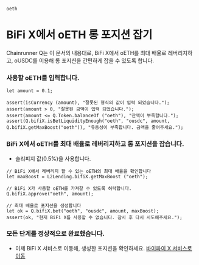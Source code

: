```meta-Currency
oeth
```

# BiFi X에서 oETH 롱 포지션 잡기

Chainrunner Q는 이 문서의 내용대로, BiFi X에서 oETH를 최대 배율로 레버리지하고, oUSDC를 이용해 롱 포지션을 간편하게 잡을 수 있도록 합니다.

### 사용할 oETH를 입력합니다.

```input oETH
let amount = 0.1;
```

```input-Verify
assert(isCurrency (amount), "잘못된 형식의 값이 입력 되었습니다.");
assert(amount > 0, "잘못된 금액이 입력 되었습니다.");
assert(amount <= Q.Token.balanceOf ("oeth"), "잔액이 부족합니다.");
assert(Q.bifiX.isBetLiquidityEnough("oeth", "ousdc", amount, Q.bifiX.getMaxBoost("oeth")), "유동성이 부족합니다. 금액을 줄여주세요.");
```

### BiFi X에서 oETH를 최대 배율로 레버리지하고 롱 포지션을 잡습니다.

- 슬리피지 값(0.5%)을 사용합니다.

```taster
// BiFi X에서 레버리지 할 수 있는 oETH의 최대 배율을 확인합니다
let maxBoost = L2Lending.bifiX.getMaxBoost ("oeth");

// BiFi X가 사용할 oETH를 가져갈 수 있도록 허락합니다.
Q.bifiX.approve("oeth", amount);

// 최대 배율로 포지션을 생성합니다
let ok = Q.bifiX.bet("oeth", "ousdc", amount, maxBoost);
assert(ok, "현재 BiFi X를 사용할 수 없습니다. 잠시 후 다시 시도해주세요.");
```

### 모든 단계를 정상적으로 완료했습니다.

- 이제 BiFi X 서비스로 이동해, 생성한 포지션을 확인하세요. [바이파이 X 서비스로 이동](https://x.bifi.finance/)
